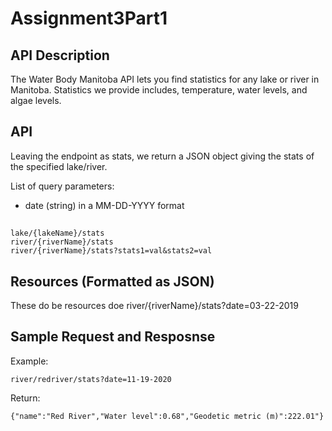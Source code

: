 # Assignment3Part1

## API Description  
The Water Body Manitoba API lets you find statistics for any lake or river in Manitoba.
Statistics we provide includes, temperature, water levels, and algae levels.


## API  

Leaving the endpoint as stats, we return a JSON object giving the stats of the specified lake/river.

List of query parameters:  
- date (string) in a MM-DD-YYYY format

##
    lake/{lakeName}/stats
    river/{riverName}/stats
    river/{riverName}/stats?stats1=val&stats2=val



## Resources (Formatted as JSON)  

These do be resources doe
    river/{riverName}/stats?date=03-22-2019

## Sample Request and Resposnse 

Example:
    
    river/redriver/stats?date=11-19-2020
    
Return:
    
    {"name":"Red River","Water level":0.68","Geodetic metric (m)":222.01"}
